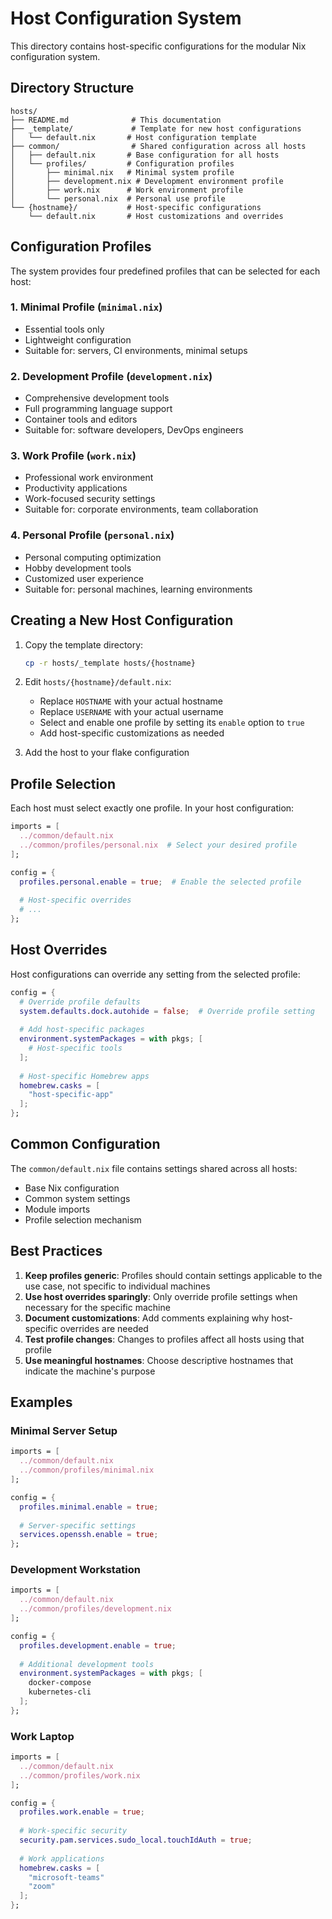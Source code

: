 # Host Configuration System

This directory contains host-specific configurations for the modular Nix configuration system.

## Directory Structure

```
hosts/
├── README.md              # This documentation
├── _template/             # Template for new host configurations
│   └── default.nix       # Host configuration template
├── common/                # Shared configuration across all hosts
│   ├── default.nix       # Base configuration for all hosts
│   └── profiles/         # Configuration profiles
│       ├── minimal.nix   # Minimal system profile
│       ├── development.nix # Development environment profile
│       ├── work.nix      # Work environment profile
│       └── personal.nix  # Personal use profile
└── {hostname}/           # Host-specific configurations
    └── default.nix       # Host customizations and overrides
```

## Configuration Profiles

The system provides four predefined profiles that can be selected for each host:

### 1. Minimal Profile (`minimal.nix`)
- Essential tools only
- Lightweight configuration
- Suitable for: servers, CI environments, minimal setups

### 2. Development Profile (`development.nix`)
- Comprehensive development tools
- Full programming language support
- Container tools and editors
- Suitable for: software developers, DevOps engineers

### 3. Work Profile (`work.nix`)
- Professional work environment
- Productivity applications
- Work-focused security settings
- Suitable for: corporate environments, team collaboration

### 4. Personal Profile (`personal.nix`)
- Personal computing optimization
- Hobby development tools
- Customized user experience
- Suitable for: personal machines, learning environments

## Creating a New Host Configuration

1. Copy the template directory:
   ```bash
   cp -r hosts/_template hosts/{hostname}
   ```

2. Edit `hosts/{hostname}/default.nix`:
   - Replace `HOSTNAME` with your actual hostname
   - Replace `USERNAME` with your actual username
   - Select and enable one profile by setting its `enable` option to `true`
   - Add host-specific customizations as needed

3. Add the host to your flake configuration

## Profile Selection

Each host must select exactly one profile. In your host configuration:

```nix
imports = [
  ../common/default.nix
  ../common/profiles/personal.nix  # Select your desired profile
];

config = {
  profiles.personal.enable = true;  # Enable the selected profile
  
  # Host-specific overrides
  # ...
};
```

## Host Overrides

Host configurations can override any setting from the selected profile:

```nix
config = {
  # Override profile defaults
  system.defaults.dock.autohide = false;  # Override profile setting
  
  # Add host-specific packages
  environment.systemPackages = with pkgs; [
    # Host-specific tools
  ];
  
  # Host-specific Homebrew apps
  homebrew.casks = [
    "host-specific-app"
  ];
};
```

## Common Configuration

The `common/default.nix` file contains settings shared across all hosts:
- Base Nix configuration
- Common system settings
- Module imports
- Profile selection mechanism

## Best Practices

1. **Keep profiles generic**: Profiles should contain settings applicable to the use case, not specific to individual machines
2. **Use host overrides sparingly**: Only override profile settings when necessary for the specific machine
3. **Document customizations**: Add comments explaining why host-specific overrides are needed
4. **Test profile changes**: Changes to profiles affect all hosts using that profile
5. **Use meaningful hostnames**: Choose descriptive hostnames that indicate the machine's purpose

## Examples

### Minimal Server Setup
```nix
imports = [
  ../common/default.nix
  ../common/profiles/minimal.nix
];

config = {
  profiles.minimal.enable = true;
  
  # Server-specific settings
  services.openssh.enable = true;
};
```

### Development Workstation
```nix
imports = [
  ../common/default.nix
  ../common/profiles/development.nix
];

config = {
  profiles.development.enable = true;
  
  # Additional development tools
  environment.systemPackages = with pkgs; [
    docker-compose
    kubernetes-cli
  ];
};
```

### Work Laptop
```nix
imports = [
  ../common/default.nix
  ../common/profiles/work.nix
];

config = {
  profiles.work.enable = true;
  
  # Work-specific security
  security.pam.services.sudo_local.touchIdAuth = true;
  
  # Work applications
  homebrew.casks = [
    "microsoft-teams"
    "zoom"
  ];
};
```
